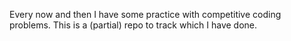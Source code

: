 Every now and then I have some practice with competitive coding problems. This is a (partial) repo to track which I have done.
